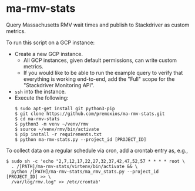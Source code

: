 # ma-rmv-stats
Query Massachusetts RMV wait times and publish to Stackdriver as custom metrics. 

To run this script on a GCP instance:
* Create a new GCP instance.
  * All GCP instances, given default permissions, can write custom metrics.
  * If you would like to be able to run the example query to verify that everything
    is working end-to-end, add the "Full" scope for the "Stackdriver Monitoring API".
* `ssh` into the instance.
* Execute the following:
  ```  
  $ sudo apt-get install git python3-pip
  $ git clone https://github.com/premoxios/ma-rmv-stats.git
  $ cd ma-rmv-stats
  $ python3 -m venv ~/venv/rmv
  $ source ~/venv/rmv/bin/activate
  $ pip install -r requirements.txt
  $ python ma-rmv-stats.py --project_id [PROJECT_ID]
  ```

To collect data on a regular schedule via cron, add a crontab entry as, e.g.,
```
$ sudo sh -c 'echo "2,7,12,17,22,27,32,37,42,47,52,57 * * * * root \
  . /[PATH]/ma-rmv-stats/virtenv/bin/activate && \
  python /[PATH]/ma-rmv-stats/ma_rmv_stats.py --project_id [PROJECT_ID] >> \
  /var/log/rmv.log" >> /etc/crontab'
```
